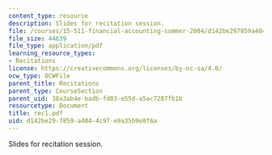 ```yaml
---
content_type: resource
description: Slides for recitation session.
file: /courses/15-511-financial-accounting-summer-2004/d142be297859a4044c97e9a35b9e8f6a_rec1.pdf
file_size: 44639
file_type: application/pdf
learning_resource_types:
- Recitations
license: https://creativecommons.org/licenses/by-nc-sa/4.0/
ocw_type: OCWFile
parent_title: Recitations
parent_type: CourseSection
parent_uid: 38a3ab4e-badb-fd03-e55d-a5ac7287fb1b
resourcetype: Document
title: rec1.pdf
uid: d142be29-7859-a404-4c97-e9a35b9e8f6a
---
```

Slides for recitation session.